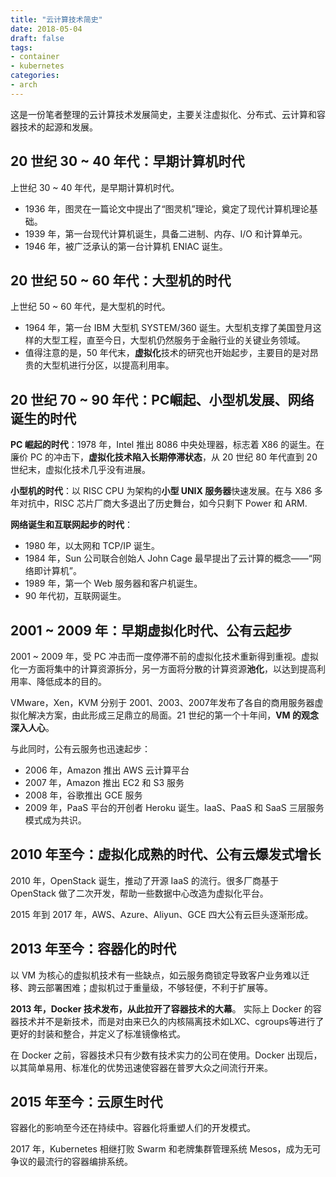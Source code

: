 ```yaml
---
title: "云计算技术简史"
date: 2018-05-04
draft: false
tags:
- container
- kubernetes
categories:
- arch
---
```


这是一份笔者整理的云计算技术发展简史，主要关注虚拟化、分布式、云计算和容器技术的起源和发展。


## 20 世纪 30 ~ 40 年代：早期计算机时代 

上世纪 30 ~ 40 年代，是早期计算机时代。

- 1936 年，图灵在一篇论文中提出了“图灵机”理论，奠定了现代计算机理论基础。
- 1939 年，第一台现代计算机诞生，具备二进制、内存、I/O 和计算单元。
- 1946 年，被广泛承认的第一台计算机 ENIAC 诞生。

## 20 世纪 50 ~ 60 年代：大型机的时代

上世纪 50 ~ 60 年代，是大型机的时代。

- 1964 年，第一台 IBM 大型机 SYSTEM/360 诞生。大型机支撑了美国登月这样的大型工程，直至今日，大型机仍然服务于金融行业的关键业务领域。
- 值得注意的是，50 年代末，**虚拟化**技术的研究也开始起步，主要目的是对昂贵的大型机进行分区，以提高利用率。


## 20 世纪 70 ~ 90 年代：PC崛起、小型机发展、网络诞生的时代

**PC 崛起的时代**：1978 年，Intel 推出 8086 中央处理器，标志着 X86 的诞生。在廉价 PC 的冲击下，**虚拟化技术陷入长期停滞状态**，从 20 世纪 80 年代直到 20 世纪末，虚拟化技术几乎没有进展。

**小型机的时代**：以 RISC CPU 为架构的**小型 UNIX 服务器**快速发展。在与 X86 多年对抗中，RISC 芯片厂商大多退出了历史舞台，如今只剩下 Power 和 ARM. 

**网络诞生和互联网起步的时代**：

- 1980 年，以太网和 TCP/IP 诞生。
- 1984 年，Sun 公司联合创始人 John Cage 最早提出了云计算的概念——“网络即计算机”。
- 1989 年，第一个 Web 服务器和客户机诞生。
- 90 年代初，互联网诞生。



## 2001 ~ 2009 年：早期虚拟化时代、公有云起步

2001 ~ 2009 年，受 PC 冲击而一度停滞不前的虚拟化技术重新得到重视。虚拟化一方面将集中的计算资源拆分，另一方面将分散的计算资源**池化**，以达到提高利用率、降低成本的目的。

VMware，Xen，KVM 分别于 2001、2003、2007年发布了各自的商用服务器虚拟化解决方案，由此形成三足鼎立的局面。21 世纪的第一个十年间，**VM 的观念深入人心**。

与此同时，公有云服务也迅速起步：

- 2006 年，Amazon 推出 AWS 云计算平台
- 2007 年，Amazon 推出 EC2 和 S3 服务
- 2008 年，谷歌推出 GCE 服务
- 2009 年，PaaS 平台的开创者 Heroku 诞生。IaaS、PaaS 和 SaaS 三层服务模式成为共识。

## 2010 年至今：虚拟化成熟的时代、公有云爆发式增长

2010 年，OpenStack 诞生，推动了开源 IaaS 的流行。很多厂商基于 OpenStack 做了二次开发，帮助一些数据中心改造为虚拟化平台。

2015 年到 2017 年，AWS、Azure、Aliyun、GCE 四大公有云巨头逐渐形成。

## 2013 年至今：容器化的时代

以 VM 为核心的虚拟机技术有一些缺点，如云服务商锁定导致客户业务难以迁移、跨云部署困难；虚拟机过于重量级，不够轻便，不利于扩展等。

**2013 年，Docker 技术发布，从此拉开了容器技术的大幕**。 实际上 Docker 的容器技术并不是新技术，而是对由来已久的内核隔离技术如LXC、cgroups等进行了更好的封装和整合，并定义了标准镜像格式。

在 Docker 之前，容器技术只有少数有技术实力的公司在使用。Docker 出现后，以其简单易用、标准化的优势迅速使容器在普罗大众之间流行开来。

## 2015 年至今：云原生时代

容器化的影响至今还在持续中。容器化将重塑人们的开发模式。

2017 年，Kubernetes 相继打败 Swarm 和老牌集群管理系统 Mesos，成为无可争议的最流行的容器编排系统。